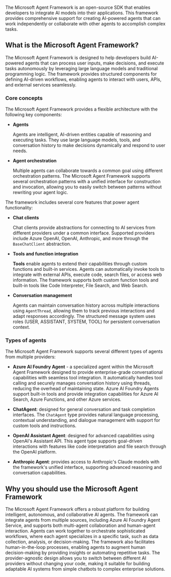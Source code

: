 The Microsoft Agent Framework is an open-source SDK that enables developers to integrate AI models into their applications. This framework provides comprehensive support for creating AI-powered agents that can work independently or collaborate with other agents to accomplish complex tasks.

## What is the Microsoft Agent Framework?

The Microsoft Agent Framework is designed to help developers build AI-powered agents that can process user inputs, make decisions, and execute tasks autonomously by leveraging large language models and traditional programming logic. The framework provides structured components for defining AI-driven workflows, enabling agents to interact with users, APIs, and external services seamlessly.

### Core concepts

The Microsoft Agent Framework provides a flexible architecture with the following key components:

- **Agents**

    Agents are intelligent, AI-driven entities capable of reasoning and executing tasks. They use large language models, tools, and conversation history to make decisions dynamically and respond to user needs.

- **Agent orchestration**

    Multiple agents can collaborate towards a common goal using different orchestration patterns. The Microsoft Agent Framework supports several orchestration patterns with a unified interface for construction and invocation, allowing you to easily switch between patterns without rewriting your agent logic.

The framework includes several core features that power agent functionality:

- **Chat clients**

    Chat clients provide abstractions for connecting to AI services from different providers under a common interface. Supported providers include Azure OpenAI, OpenAI, Anthropic, and more through the `BaseChatClient` abstraction.

- **Tools and function integration**

    **Tools** enable agents to extend their capabilities through custom functions and built-in services. Agents can automatically invoke tools to integrate with external APIs, execute code, search files, or access web information. The framework supports both custom function tools and built-in tools like Code Interpreter, File Search, and Web Search.

- **Conversation management**

    Agents can maintain conversation history across multiple interactions using `AgentThread`, allowing them to track previous interactions and adapt responses accordingly. The structured message system uses roles (USER, ASSISTANT, SYSTEM, TOOL) for persistent conversation context.

### Types of agents

The Microsoft Agent Framework supports several different types of agents from multiple providers:

- **Azure AI Foundry Agent** - a specialized agent within the Microsoft Agent Framework designed to provide enterprise-grade conversational capabilities with seamless tool integration. It automatically handles tool calling and securely manages conversation history using threads, reducing the overhead of maintaining state. Azure AI Foundry Agents support built-in tools and provide integration capabilities for Azure AI Search, Azure Functions, and other Azure services.

- **ChatAgent**: designed for general conversation and task completion interfaces. The `ChatAgent` type provides natural language processing, contextual understanding, and dialogue management with support for custom tools and instructions.

- **OpenAI Assistant Agent**: designed for advanced capabilities using OpenAI's Assistant API. This agent type supports goal-driven interactions with features like code interpretation and file search through the OpenAI platform.

- **Anthropic Agent**: provides access to Anthropic's Claude models with the framework's unified interface, supporting advanced reasoning and conversation capabilities.

## Why you should use the Microsoft Agent Framework

The Microsoft Agent Framework offers a robust platform for building intelligent, autonomous, and collaborative AI agents. The framework can integrate agents from multiple sources, including Azure AI Foundry Agent Service, and supports both multi-agent collaboration and human-agent interaction. Agents can work together to orchestrate sophisticated workflows, where each agent specializes in a specific task, such as data collection, analysis, or decision-making. The framework also facilitates human-in-the-loop processes, enabling agents to augment human decision-making by providing insights or automating repetitive tasks. The provider-agnostic design allows you to switch between different AI providers without changing your code, making it suitable for building adaptable AI systems from simple chatbots to complex enterprise solutions.